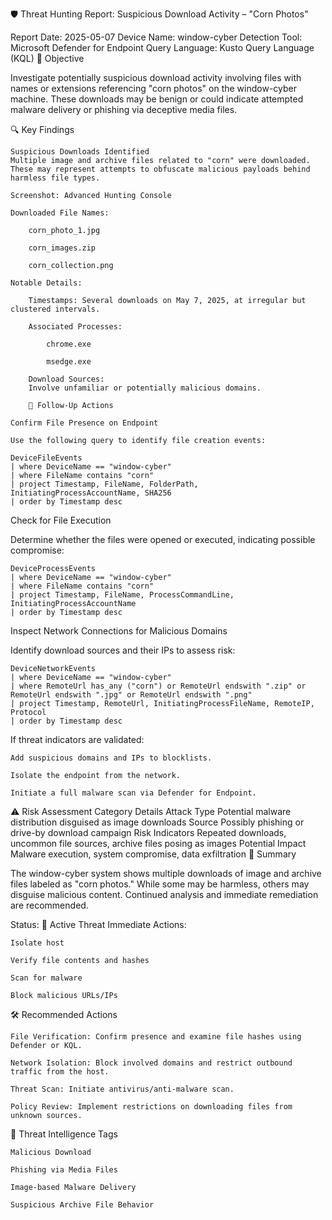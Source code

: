 🛡️ Threat Hunting Report: Suspicious Download Activity – "Corn Photos"

Report Date: 2025-05-07
Device Name: window-cyber
Detection Tool: Microsoft Defender for Endpoint
Query Language: Kusto Query Language (KQL)
🎯 Objective



Investigate potentially suspicious download activity involving files with names or extensions referencing "corn photos" on the window-cyber machine. These downloads may be benign or could indicate attempted malware delivery or phishing via deceptive media files.


🔍 Key Findings

    Suspicious Downloads Identified
    Multiple image and archive files related to "corn" were downloaded. These may represent attempts to obfuscate malicious payloads behind harmless file types.

    Screenshot: Advanced Hunting Console

    Downloaded File Names:

        corn_photo_1.jpg

        corn_images.zip

        corn_collection.png

    Notable Details:

        Timestamps: Several downloads on May 7, 2025, at irregular but clustered intervals.

        Associated Processes:

            chrome.exe

            msedge.exe

        Download Sources:
        Involve unfamiliar or potentially malicious domains.

        🧪 Follow-Up Actions

    Confirm File Presence on Endpoint

    Use the following query to identify file creation events:

    DeviceFileEvents
    | where DeviceName == "window-cyber"
    | where FileName contains "corn"
    | project Timestamp, FileName, FolderPath, InitiatingProcessAccountName, SHA256
    | order by Timestamp desc

Check for File Execution

Determine whether the files were opened or executed, indicating possible compromise:

    DeviceProcessEvents
    | where DeviceName == "window-cyber"
    | where FileName contains "corn"
    | project Timestamp, FileName, ProcessCommandLine, InitiatingProcessAccountName
    | order by Timestamp desc

Inspect Network Connections for Malicious Domains

Identify download sources and their IPs to assess risk:

    DeviceNetworkEvents
    | where DeviceName == "window-cyber"
    | where RemoteUrl has_any ("corn") or RemoteUrl endswith ".zip" or RemoteUrl endswith ".jpg" or RemoteUrl endswith ".png"
    | project Timestamp, RemoteUrl, InitiatingProcessFileName, RemoteIP, Protocol
    | order by Timestamp desc


If threat indicators are validated:

    Add suspicious domains and IPs to blocklists.

    Isolate the endpoint from the network.

    Initiate a full malware scan via Defender for Endpoint.

⚠️ Risk Assessment
Category	Details
Attack Type	Potential malware distribution disguised as image downloads
Source	Possibly phishing or drive-by download campaign
Risk Indicators	Repeated downloads, uncommon file sources, archive files posing as images
Potential Impact	Malware execution, system compromise, data exfiltration
🚨 Summary

The window-cyber system shows multiple downloads of image and archive files labeled as "corn photos." While some may be harmless, others may disguise malicious content. Continued analysis and immediate remediation are recommended.

Status: 🚨 Active Threat
Immediate Actions:

    

    Isolate host

    Verify file contents and hashes

    Scan for malware

    Block malicious URLs/IPs

🛠️ Recommended Actions

    File Verification: Confirm presence and examine file hashes using Defender or KQL.

    Network Isolation: Block involved domains and restrict outbound traffic from the host.

    Threat Scan: Initiate antivirus/anti-malware scan.

    Policy Review: Implement restrictions on downloading files from unknown sources.

🧠 Threat Intelligence Tags

    Malicious Download

    Phishing via Media Files

    Image-based Malware Delivery

    Suspicious Archive File Behavior
